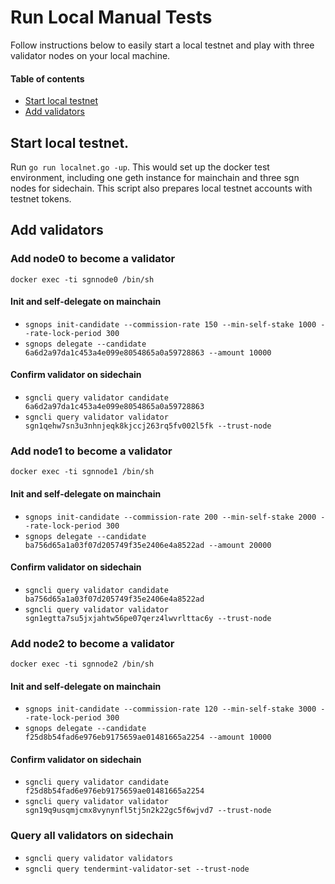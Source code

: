 # Run Local Manual Tests

Follow instructions below to easily start a local testnet and play with three validator nodes on your local machine.

#### Table of contents
- [Start local testnet](#start-local-testnet)
- [Add validators](#add-validators)

## Start local testnet.

Run `go run localnet.go -up`. This would set up the docker test environment, including one geth instance for mainchain and three sgn nodes for sidechain. This script also prepares local testnet accounts with testnet tokens.

## Add validators

### Add node0 to become a validator
`docker exec -ti sgnnode0 /bin/sh`

#### Init and self-delegate on mainchain
- `sgnops init-candidate --commission-rate 150 --min-self-stake 1000 --rate-lock-period 300`
- `sgnops delegate --candidate 6a6d2a97da1c453a4e099e8054865a0a59728863 --amount 10000`

#### Confirm validator on sidechain
- `sgncli query validator candidate 6a6d2a97da1c453a4e099e8054865a0a59728863`
- `sgncli query validator validator sgn1qehw7sn3u3nhnjeqk8kjccj263rq5fv002l5fk --trust-node`

### Add node1 to become a validator
`docker exec -ti sgnnode1 /bin/sh`

#### Init and self-delegate on mainchain
- `sgnops init-candidate --commission-rate 200 --min-self-stake 2000 --rate-lock-period 300`
- `sgnops delegate --candidate ba756d65a1a03f07d205749f35e2406e4a8522ad --amount 20000`

#### Confirm validator on sidechain
- `sgncli query validator candidate ba756d65a1a03f07d205749f35e2406e4a8522ad`
- `sgncli query validator validator sgn1egtta7su5jxjahtw56pe07qerz4lwvrlttac6y --trust-node`

### Add node2 to become a validator
`docker exec -ti sgnnode2 /bin/sh`

#### Init and self-delegate on mainchain
- `sgnops init-candidate --commission-rate 120 --min-self-stake 3000 --rate-lock-period 300`
- `sgnops delegate --candidate f25d8b54fad6e976eb9175659ae01481665a2254 --amount 10000`

#### Confirm validator on sidechain
- `sgncli query validator candidate f25d8b54fad6e976eb9175659ae01481665a2254`
- `sgncli query validator validator sgn19q9usqmjcmx8vynynfl5tj5n2k22gc5f6wjvd7 --trust-node`

### Query all validators on sidechain
- `sgncli query validator validators`
- `sgncli query tendermint-validator-set --trust-node`